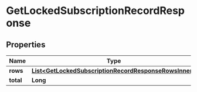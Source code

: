 

# GetLockedSubscriptionRecordResponse


## Properties

| Name | Type | Description | Notes |
|------------ | ------------- | ------------- | -------------|
|**rows** | [**List&lt;GetLockedSubscriptionRecordResponseRowsInner&gt;**](GetLockedSubscriptionRecordResponseRowsInner.md) |  |  [optional] |
|**total** | **Long** |  |  [optional] |



